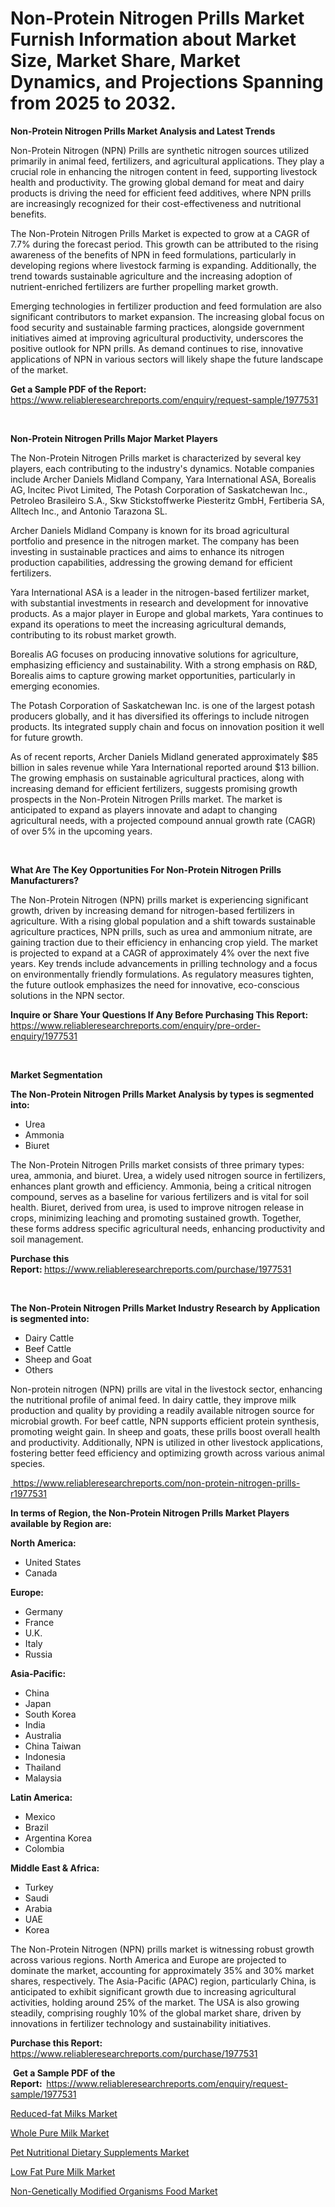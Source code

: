 <p><h1>Non-Protein Nitrogen Prills Market Furnish Information about Market Size, Market Share, Market Dynamics, and Projections Spanning from 2025 to 2032.</h1></p><p><strong>Non-Protein Nitrogen Prills Market Analysis and Latest Trends</strong></p>
<p><p>Non-Protein Nitrogen (NPN) Prills are synthetic nitrogen sources utilized primarily in animal feed, fertilizers, and agricultural applications. They play a crucial role in enhancing the nitrogen content in feed, supporting livestock health and productivity. The growing global demand for meat and dairy products is driving the need for efficient feed additives, where NPN prills are increasingly recognized for their cost-effectiveness and nutritional benefits.</p><p>The Non-Protein Nitrogen Prills Market is expected to grow at a CAGR of 7.7% during the forecast period. This growth can be attributed to the rising awareness of the benefits of NPN in feed formulations, particularly in developing regions where livestock farming is expanding. Additionally, the trend towards sustainable agriculture and the increasing adoption of nutrient-enriched fertilizers are further propelling market growth.</p><p>Emerging technologies in fertilizer production and feed formulation are also significant contributors to market expansion. The increasing global focus on food security and sustainable farming practices, alongside government initiatives aimed at improving agricultural productivity, underscores the positive outlook for NPN prills. As demand continues to rise, innovative applications of NPN in various sectors will likely shape the future landscape of the market.</p></p>
<p><strong>Get a Sample PDF of the Report:&nbsp;</strong> <a href="https://www.reliableresearchreports.com/enquiry/request-sample/1977531?utm_campaign=37&utm_medium=2&utm_source=Github&utm_content=ia&utm_term=07042025&utm_id=non-protein-nitrogen-prills">https://www.reliableresearchreports.com/enquiry/request-sample/1977531</a></p>
<p>&nbsp;</p>
<p><strong>Non-Protein Nitrogen Prills Major Market Players</strong></p>
<p><p>The Non-Protein Nitrogen Prills market is characterized by several key players, each contributing to the industry's dynamics. Notable companies include Archer Daniels Midland Company, Yara International ASA, Borealis AG, Incitec Pivot Limited, The Potash Corporation of Saskatchewan Inc., Petroleo Brasileiro S.A., Skw Stickstoffwerke Piesteritz GmbH, Fertiberia SA, Alltech Inc., and Antonio Tarazona SL.</p><p>Archer Daniels Midland Company is known for its broad agricultural portfolio and presence in the nitrogen market. The company has been investing in sustainable practices and aims to enhance its nitrogen production capabilities, addressing the growing demand for efficient fertilizers.</p><p>Yara International ASA is a leader in the nitrogen-based fertilizer market, with substantial investments in research and development for innovative products. As a major player in Europe and global markets, Yara continues to expand its operations to meet the increasing agricultural demands, contributing to its robust market growth.</p><p>Borealis AG focuses on producing innovative solutions for agriculture, emphasizing efficiency and sustainability. With a strong emphasis on R&D, Borealis aims to capture growing market opportunities, particularly in emerging economies.</p><p>The Potash Corporation of Saskatchewan Inc. is one of the largest potash producers globally, and it has diversified its offerings to include nitrogen products. Its integrated supply chain and focus on innovation position it well for future growth.</p><p>As of recent reports, Archer Daniels Midland generated approximately $85 billion in sales revenue while Yara International reported around $13 billion. The growing emphasis on sustainable agricultural practices, along with increasing demand for efficient fertilizers, suggests promising growth prospects in the Non-Protein Nitrogen Prills market. The market is anticipated to expand as players innovate and adapt to changing agricultural needs, with a projected compound annual growth rate (CAGR) of over 5% in the upcoming years.</p></p>
<p>&nbsp;</p>
<p><strong>What Are The Key Opportunities For Non-Protein Nitrogen Prills Manufacturers?</strong></p>
<p><p>The Non-Protein Nitrogen (NPN) prills market is experiencing significant growth, driven by increasing demand for nitrogen-based fertilizers in agriculture. With a rising global population and a shift towards sustainable agriculture practices, NPN prills, such as urea and ammonium nitrate, are gaining traction due to their efficiency in enhancing crop yield. The market is projected to expand at a CAGR of approximately 4% over the next five years. Key trends include advancements in prilling technology and a focus on environmentally friendly formulations. As regulatory measures tighten, the future outlook emphasizes the need for innovative, eco-conscious solutions in the NPN sector.</p></p>
<p><strong>Inquire or Share Your Questions If Any Before Purchasing This Report:</strong> <a href="https://www.reliableresearchreports.com/enquiry/pre-order-enquiry/1977531?utm_campaign=37&utm_medium=2&utm_source=Github&utm_content=ia&utm_term=07042025&utm_id=non-protein-nitrogen-prills">https://www.reliableresearchreports.com/enquiry/pre-order-enquiry/1977531</a></p>
<p>&nbsp;</p>
<p><strong>Market Segmentation</strong></p>
<p><strong>The Non-Protein Nitrogen Prills Market Analysis by types is segmented into:</strong></p>
<p><ul><li>Urea</li><li>Ammonia</li><li>Biuret</li></ul></p>
<p><p>The Non-Protein Nitrogen Prills market consists of three primary types: urea, ammonia, and biuret. Urea, a widely used nitrogen source in fertilizers, enhances plant growth and efficiency. Ammonia, being a critical nitrogen compound, serves as a baseline for various fertilizers and is vital for soil health. Biuret, derived from urea, is used to improve nitrogen release in crops, minimizing leaching and promoting sustained growth. Together, these forms address specific agricultural needs, enhancing productivity and soil management.</p></p>
<p><strong>Purchase this Report:&nbsp;</strong><a href="https://www.reliableresearchreports.com/purchase/1977531?utm_campaign=37&utm_medium=2&utm_source=Github&utm_content=ia&utm_term=07042025&utm_id=non-protein-nitrogen-prills">https://www.reliableresearchreports.com/purchase/1977531</a></p>
<p>&nbsp;</p>
<p><strong>The Non-Protein Nitrogen Prills Market Industry Research by Application is segmented into:</strong></p>
<p><ul><li>Dairy Cattle</li><li>Beef Cattle</li><li>Sheep and Goat</li><li>Others</li></ul></p>
<p><p>Non-protein nitrogen (NPN) prills are vital in the livestock sector, enhancing the nutritional profile of animal feed. In dairy cattle, they improve milk production and quality by providing a readily available nitrogen source for microbial growth. For beef cattle, NPN supports efficient protein synthesis, promoting weight gain. In sheep and goats, these prills boost overall health and productivity. Additionally, NPN is utilized in other livestock applications, fostering better feed efficiency and optimizing growth across various animal species.</p></p>
<p><a href="https://www.reliableresearchreports.com/non-protein-nitrogen-prills-r1977531?utm_campaign=37&utm_medium=2&utm_source=Github&utm_content=ia&utm_term=07042025&utm_id=non-protein-nitrogen-prills">&nbsp;https://www.reliableresearchreports.com/non-protein-nitrogen-prills-r1977531</a></p>
<p><strong>In terms of Region, the Non-Protein Nitrogen Prills Market Players available by Region are:</strong></p>
<p>
    <p> <strong> North America: </strong>
        <ul>
            <li>United States</li>
            <li>Canada</li>
        </ul>
        </p> 
    <p> <strong> Europe: </strong>
        <ul>
            <li>Germany</li>
            <li>France</li>
            <li>U.K.</li>
            <li>Italy</li>
            <li>Russia</li>
        </ul>
        </p> 
    <p> <strong> Asia-Pacific: </strong>
        <ul>
            <li>China</li>
            <li>Japan</li>
            <li>South Korea</li>
            <li>India</li>
            <li>Australia</li>
            <li>China Taiwan</li>
            <li>Indonesia</li>
            <li>Thailand</li>
            <li>Malaysia</li>
        </ul>
        </p> 
    <p> <strong> Latin America: </strong>
        <ul>
            <li>Mexico</li>
            <li>Brazil</li>
            <li>Argentina Korea</li>
            <li>Colombia</li>
        </ul>
        </p> 
    <p> <strong> Middle East & Africa: </strong>
        <ul>
            <li>Turkey</li>
            <li>Saudi</li>
            <li>Arabia</li>
            <li>UAE</li>
            <li>Korea</li>
        </ul>
    </p>
    </p>
<p><p>The Non-Protein Nitrogen (NPN) prills market is witnessing robust growth across various regions. North America and Europe are projected to dominate the market, accounting for approximately 35% and 30% market shares, respectively. The Asia-Pacific (APAC) region, particularly China, is anticipated to exhibit significant growth due to increasing agricultural activities, holding around 25% of the market. The USA is also growing steadily, comprising roughly 10% of the global market share, driven by innovations in fertilizer technology and sustainability initiatives.</p></p>
<p><strong>Purchase this Report: </strong><a href="https://www.reliableresearchreports.com/purchase/1977531?utm_campaign=37&utm_medium=2&utm_source=Github&utm_content=ia&utm_term=07042025&utm_id=non-protein-nitrogen-prills">https://www.reliableresearchreports.com/purchase/1977531</a></p>
<p>&nbsp;<strong>Get a Sample PDF of the Report:&nbsp;&nbsp;</strong><a href="https://www.reliableresearchreports.com/enquiry/request-sample/1977531?utm_campaign=37&utm_medium=2&utm_source=Github&utm_content=ia&utm_term=07042025&utm_id=non-protein-nitrogen-prills">https://www.reliableresearchreports.com/enquiry/request-sample/1977531</a></p>
<p><strong></strong></p>
<p><p><a href="https://github.com/tineamonaya/Market-Research-Report-List-1/blob/main/reduced-fat-milks-market.md?utm_campaign=37&utm_medium=2&utm_source=Github&utm_content=ia&utm_term=07042025&utm_id=non-protein-nitrogen-prills">Reduced-fat Milks Market</a></p><p><a href="https://github.com/molayrabeta/Market-Research-Report-List-1/blob/main/whole-pure-milk-market.md?utm_campaign=37&utm_medium=2&utm_source=Github&utm_content=ia&utm_term=07042025&utm_id=non-protein-nitrogen-prills">Whole Pure Milk Market</a></p><p><a href="https://github.com/dukawashviro/Market-Research-Report-List-1/blob/main/pet-nutritional-dietary-supplements-market.md?utm_campaign=37&utm_medium=2&utm_source=Github&utm_content=ia&utm_term=07042025&utm_id=non-protein-nitrogen-prills">Pet Nutritional Dietary Supplements Market</a></p><p><a href="https://github.com/koopalujale2/Market-Research-Report-List-1/blob/main/low-fat-pure-milk-market.md?utm_campaign=37&utm_medium=2&utm_source=Github&utm_content=ia&utm_term=07042025&utm_id=non-protein-nitrogen-prills">Low Fat Pure Milk Market</a></p><p><a href="https://github.com/lecaneidreks/Market-Research-Report-List-1/blob/main/non-genetically-modified-organisms-food-market.md?utm_campaign=37&utm_medium=2&utm_source=Github&utm_content=ia&utm_term=07042025&utm_id=non-protein-nitrogen-prills">Non-Genetically Modified Organisms Food Market</a></p></p>